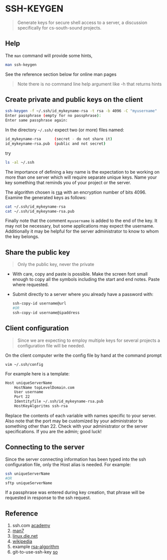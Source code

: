 # SSH-KEYGEN

> Generate keys for secure shell access to a server,
> a discussion specifically for cs-south-sound projects.
## Help

The `man` command will provide some hints, 
```bash
man ssh-keygen
```
See the reference section below for online man pages

> Note there is no command line help argument like -h that returns hints

## Create private and public keys on the client

```bash
ssh-keygen -f ~/.ssh/id_mykeyname-rsa -t rsa -b 4096 -C "myusername"
Enter passphrase (empty for no passphrase):
Enter same passphrase again:
```

In the directory `~/.ssh/` expect two (or more) files named:
```bash
id_mykeyname-rsa      (secret - do not share it)
id_mykeyname-rsa.pub  (public and not secret)
```

try
```bash
ls -al ~/.ssh
```

The importance of defining a key name is the expectation to be working
on more than one server which will require separate unique keys.
Name your key something that reminds you of your project or the server.

The algorithm chosen is [rsa](https://en.wikipedia.org/wiki/RSA_(cryptosystem)) with an encryption number of bits 4096.
Examine the generated keys as follows:

```bash
cat ~/.ssh/id_mykeyname-rsa
cat ~/.ssh/id_mykeyname-rsa.pub
```

Finally note that the comment `myusername` is added to the end of the key.
It may not be necessary, but some applications may expect the username.
Additionally it may be helpful for the server administrator to know to
whom the key belongs.

## Share the public key

> Only the public key, never the private

* With care, copy and paste is possible.  Make the screen font small enough to copy all the symbols including the start and end notes. Paste where requested.
* Submit directly to a server where you already have a password with:

  ```bash
  ssh-copy-id username@url
  #OR
  ssh-copy-id username@ipaddress 
  ```

## Client configuration

> Since we are expecting to employ multiple keys for several projects a configuration file will be needed.

On the client computer write the config file by hand at the command prompt

`vim ~/.ssh/config`

For example here is a template:

```bash
Host uniqueServerName
    HostName topLevelDomain.com
    User username
    Port 22
    Identityfile ~/.ssh/id_mykeyname-rsa.pub
    HostKeyAlgoritms ssh-rsa
```
Replace the contents of each variable with names specific to your
server.  Also note that the port may be customized by your
administrator to something other than 22.  Check with your
administrator or the server specifications. If you are the admin;
good luck!


## Connecting to the server

Since the server connecting information has been typed into the ssh
configuration file, only the Host alias is needed.  For example:

```bash
ssh uniqueServerName
#OR
sftp uniqueServerName
```
If a passphrase was entered during key creation, that phrase will be
requested in response to the ssh request.

## Reference

1. ssh.com [academy](https://www.ssh.com/academy/ssh/keygen)
2. [man7](https://www.man7.org/linux/man-pages/man1/ssh-keygen.1.html)
3. [linux.die.net](https://linux.die.net/man/1/ssh-keygen)
4. [wikipedia](https://en.wikipedia.org/wiki/Ssh-keygen)
5. example [rsa-algorithm](https://justcryptography.com/rsa-algorithm/)
6. git-to-use-ssh-key [so](https://stackoverflow.com/questions/23546865/how-to-configure-command-line-git-to-use-ssh-key)

